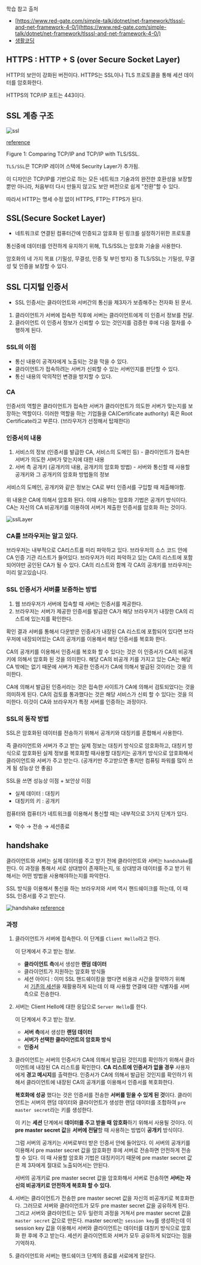 학습 참고 출처
</br>

- [https://www.red-gate.com/simple-talk/dotnet/net-framework/tlsssl-and-net-framework-4-0/](https://www.red-gate.com/simple-talk/dotnet/net-framework/tlsssl-and-net-framework-4-0/)
- [생활코딩](https://www.youtube.com/watch?v=0cfUVrQW_yg&t=4s)



## HTTPS : HTTP +  S (over Secure Socket Layer)

HTTP의 보안이 강화된 버전이다. HTTPS는 SSL이나 TLS 프로토콜을 통해 세션 데이터를 암호화한다.

HTTPS의 TCP/IP 포트는 443이다.

## SSL 계층 구조


![ssl](../assets/network/ssl-1.png)

[reference](https://www.red-gate.com/simple-talk/dotnet/net-framework/tlsssl-and-net-framework-4-0/)



Figure 1: Comparing TCP/IP and TCP/IP with TLS/SSL.

`TLS/SSL`은 TCP/IP 레이어 스택에 Security Layer가 추가됨.

이 디자인은 TCP/IP를 기반으로 하는 모든 네트워크 기술과의 완전한 호환성을 보장할 뿐만 아니라, 처음부터 다시 만들지 않고도 보안 버전으로 쉽게 "전환"할 수 있다.

따라서 HTTP는 명세 수정 없이 HTTPS, FTP는 FTPS가 된다.

## SSL(Secure Socket Layer)

- 네트워크로 연결된 컴퓨터간에 인증되고 암호화 된 링크를 설정하기위한 프로토콜

통신중에 데이터를 안전하게 유지하기 위해, TLS/SSL는 암호화 기술을 사용한다.

암호화의 네 가지 목표 (기밀성, 무결성, 인증 및 부인 방지) 중 TLS/SSL는 기밀성, 무결성 및 인증을 보장할 수 있다.

## SSL 디지털 인증서

- SSL 인증서는 클라이언트와 서버간의 통신을 제3자가 보증해주는 전자화 된 문서.
1. 클라이언트가 서버에 접속한 직후에 서버는 클라이언트에게 이 인증서 정보를 전달.
2. 클라이언트 이 인증서 정보가 신뢰할 수 있는 것인지를 검증한 후에 다음 절차를 수행하게 된다.

### SSL의 이점

- 통신 내용이 공격자에게 노출되는 것을 막을 수 있다.
- 클라이언트가 접속하려는 서버가 신뢰할 수 있는 서버인지를 판단할 수 있다.
- 통신 내용의 악의적인 변경을 방지할 수 있다.

### CA

인증서의 역할은 클라이언트가 접속한 서버가 클라이언트가 의도한 서버가 맞는지를 보장하는 역할이다. 이러한 역할을 하는 기업들을 CA(Certificate authority) 혹은 Root Certificate라고 부른다. (브라우저가 선정해서 탑재한다)

### 인증서의 내용

1. 서비스의 정보 (인증서를 발급한 CA, 서비스의 도메인 등) - 클라이언트가 접속한 서버가 의도한 서버가 맞는지에 대한 내용
2. 서버 측 공개키 (공개키의 내용, 공개키의 암호화 방법) - 서버와 통신할 때 사용할 공개키와 그 공개키의 암호화 방법들의 정보

서비스의 도메인, 공개키와 같은 정보는 CA로 부터 인증서를 구입할 때 제출해야함.

위 내용은 CA에 의해서 암호화 된다. 이때 사용하는 암호화 기법은 공개키 방식이다. CA는 자신의 CA 비공개키를 이용하여 서버거 제출한 인증서를 암호화 하는 것이다.

![sslLayer](../assets/network/ssl-1.png)

### CA를 브라우저는 알고 있다.

브라우저는 내부적으로 CA리스트를 미리 파악하고 있다. 브라우저의 소스 코드 안에 CA 인증 기관 리스트가 들어있다. 브라우저가 미리 파악하고 있는 CA의 리스트에 포함되어야만 공인된 CA가 될 수 있다. CA의 리스트와 함께 각 CA의 공개키를 브라우저는 미리 알고있습니다.

### SSL 인증서가 서버를 보증하는 방법

1. 웹 브라우저가 서버에 접속할 때 서버는 인증서를 제공한다. 
2. 브라우저는 서버가 제공한 인증서를 발급한 CA가 해당 브라우저가 내장한 CA의 리스트에 있는지를 확인한다. 

확인 결과 서버를 통해서 다운받은 인증서가 내장된 CA 리스트에 포함되어 있다면 브라우저에 내장되어있는 CA의 공개키를 이용해서 해당 인증서를 복호화 한다.

CA의 공개키를 이용해서 인증서를 복호화 할 수 있다는 것은 이 인증서가 CA의 비공개키에 의해서 암호화 된 것을 의미한다. 해당 CA의 비공개 키를 가지고 있는 CA는 해당 CA 밖에는 없기 때문에 서버가 제공한 인증서가 CA에 의해서 발급된 것이라는 것을 의미한다.

CA에 의해서 발급된 인증서라는 것은 접속한 사이트가 CA에 의해서 검토되었다는 것을 의미하게 된다. CA의 검토를 통과했다는 것은 해당 서비스가 신뢰 할 수 있다는 것을 의미한다. 이것이 CA와 브라우저가 특정 서버를 인증하는 과정이다.

### SSL의 동작 방법

SSL은 암호화된 데이터를 전송하기 위해서 공개키와 대칭키를 혼합해서 사용한다. 

즉 클라이언트와 서버가 주고 받는 실제 정보는 대칭키 방식으로 암호화하고, 대칭키 방식으로 암호화된 실제 정보를 복호화할 때사용할 대칭키는 공개키 방식으로 암호화해서 클라이언트와 서버가 주고 받는다. (공개키만 주고받으면 좋지만 컴퓨팅 파워를 많이 쓰게 됨 성능상 안 좋음)

SSL을 쓰면 성능상 이점 + 보안상 이점

- 실제 데이터 : 대칭키
- 대칭키의 키 : 공개키

컴퓨터와 컴퓨터가 네트워크를 이용해서 통신할 때는 내부적으로 3가지 단계가 있다.

- 악수 → 전송 → 세션종료

## handshake

클라이언트와 서버는 실제 데이터를 주고 받기 전에 클라이언트와 서버는 `handshake`를 한다. 이 과정을 통해서 서로 상대방이 존재하는지, 또 상대방과 데이터를 주고 받기 위해서는 어떤 방법을 사용해야하는지를 파악한다.

SSL 방식을 이용해서 통신을 하는 브라우저와 서버 역시 핸드쉐이크를 하는데, 이 때 SSL 인증서를 주고 받는다.

![handshake](../assets/network/ssl-2.png)
[reference](https://iwillgetthatjobatgoogle.tumblr.com/post/19123958486/https-request-encryption-and-ssl-handshake)

### 과정

1. 클라이언트가 서버에 접속한다. 이 단계를 `Client Hello`라고 한다. 

    이 단계에서 주고 받는 정보.

    - **클라이언트 측**에서 생성한 **랜덤 데이터**
    - 클라이언트가 지원하는 암호화 방식들
    - 세션 아이디 : 이미 SSL 핸드쉐이킹을 했다면 비용과 시간을 절약하기 위해서 [기존의 세션](https://opentutorials.org/course/228/4894#session)을 재활용하게 되는데 이 때 사용할 연결에 대한 식별자를 서버 측으로 전송한다.
2. 서버는 Client Hello에 대한 응답으로 `Server Hello`를 한다. 

    이 단계에서 주고 받는 정보.

    - **서버 측**에서 생성한 **랜덤 데이터**
    - **서버가 선택한 클라이언트의 암호화 방식**
    - **인증서**
3. 클라이언트는 서버의 인증서가 CA에 의해서 발급된 것인지를 확인하기 위해서 클라이언트에 내장된 CA 리스트를 확인한다.
**CA 리스트에 인증서가 없을 경우** 사용자에게 **경고 메시지**를 출력한다. 인증서가 CA에 의해서 발급된 것인지를 확인하기 위해서 클라이언트에 내장된 CA의 공개키를 이용해서 인증서를 복호화한다.

    **복호화에 성공** 했다는 것은 인증서를 전송한 **서버를 믿을 수 있게 된 것**이다.
    클라이언트는 서버의 랜덤 데이터와 클라이언트가 생성한 랜덤 데이터를 조합하여 `pre master secret`라는 키를 생성한다. 

    이 키는 **세션** 단계에서 **데이터를 주고 받을 때** **암호화**하기 위해서 사용될 것이다. 이 **pre master secret 값**을 **서버에 전달**할 때 사용하는 방법이 **공개키** 방식이다.  

    그럼 서버의 공개키는 서버로부터 받은 인증서 안에 들어있다. 이 서버의 공개키를 이용해서 pre master secret 값을 암호화한 후에 서버로 전송하면 안전하게 전송할 수 있다.
    이 때 사용할 암호화 기법은 대칭키이기 때문에 pre master secret 값은 제 3자에게 절대로 노출되어서는 안된다.

    서버의 공개키로 pre master secret 값을 암호화해서 서버로 전송하면 **서버는 자신의 비공개키로 안전하게 복호화 할 수 있다.**

4. 서버는 클라이언트가 전송한 pre master secret 값을 자신의 비공개키로 복호화한다. 그러므로 서버와 클라이언트가 모두 pre master secret 값을 공유하게 된다. 그리고 서버와 클라이언트는 모두 일련의 과정을 거쳐서 pre master secret 값을 `master secret` 값으로 만든다. master secret는 `session key`를 생성하는데 이 session key 값을 이용해서 서버와 클라이언트는 데이터를 대칭키 방식으로 암호화 한 후에 주고 받는다.  세션키 클라이언트와 서버가 모두 공유하게 되었다는 점을 기억하자.
5. 클라이언트와 서버는 핸드쉐이크 단계의 종료를 서로에게 알린다.